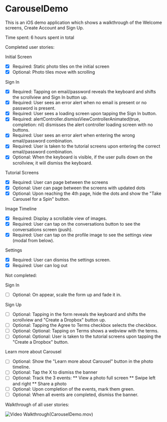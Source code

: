 # CarouselDemo

This is an iOS demo application which shows a walkthrough of the Welcome screens, Create Account and Sign Up.

Time spent: 6 hours spent in total

Completed user stories:

Initial Screen
* [x] Required: Static photo tiles on the initial screen
* [x] Optional: Photo tiles move with scrolling

Sign In
* [x] Required: Tapping on email/password reveals the keyboard and shifts the scrollview and Sign In button up.
* [x] Required: User sees an error alert when no email is present or no password is present.
* [x] Required: User sees a loading screen upon tapping the Sign In button.
* [x] Required: alertController.dismissViewControllerAnimated(true, completion: nil) dismisses the alert controller loading screen with no buttons.
* [x] Required: User sees an error alert when entering the wrong email/password combination.
* [x] Required: User is taken to the tutorial screens upon entering the correct email/password combination.
* [x] Optional: When the keyboard is visible, if the user pulls down on the scrollview, it will dismiss the keyboard.

Tutorial Screens
* [x] Required: User can page between the screens
* [x] Optional: User can page between the screens with updated dots
* [x] Optional: Upon reaching the 4th page, hide the dots and show the "Take Carousel for a Spin" button.

Image Timeline
* [x] Required: Display a scrollable view of images.
* [x] Required: User can tap on the conversations button to see the conversations screen (push).
* [x] Required: User can tap on the profile image to see the settings view (modal from below).

Settings
* [x] Required: User can dismiss the settings screen.
* [x] Required: User can log out

Not completed:

Sign In
* [ ] Optional: On appear, scale the form up and fade it in.

Sign Up
* [ ] Optional: Tapping in the form reveals the keyboard and shifts the scrollview and "Create a Dropbox" button up.
* [ ] Optional: Tapping the Agree to Terms checkbox selects the checkbox.
* [ ] Optional: Optional: Tapping on Terms shows a webview with the terms.
* [ ] Optional: Optional: User is taken to the tutorial screens upon tapping the "Create a Dropbox" button.

Learn more about Carousel
* [ ] Optional: Show the "Learn more about Carousel" button in the photo timeline.
* [ ] Optional: Tap the X to dismiss the banner
* [ ] Optional: Track the 3 events:
** View a photo full screen
** Swipe left and right
** Share a photo
* [ ] Optional: Upon completion of the events, mark them green.
* [ ] Optional: When all events are completed, dismiss the banner.

Walkthrough of all user stories:

![Video Walkthrough](CarouselDemo.gif)(CarouselDemo.mov)


